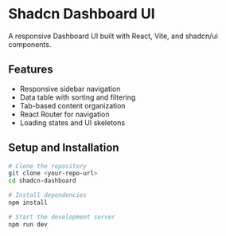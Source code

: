# Shadcn Dashboard UI

A responsive Dashboard UI built with React, Vite, and shadcn/ui components.

## Features

- Responsive sidebar navigation
- Data table with sorting and filtering
- Tab-based content organization
- React Router for navigation
- Loading states and UI skeletons

## Setup and Installation

```bash
# Clone the repository
git clone <your-repo-url>
cd shadcn-dashboard

# Install dependencies
npm install

# Start the development server
npm run dev